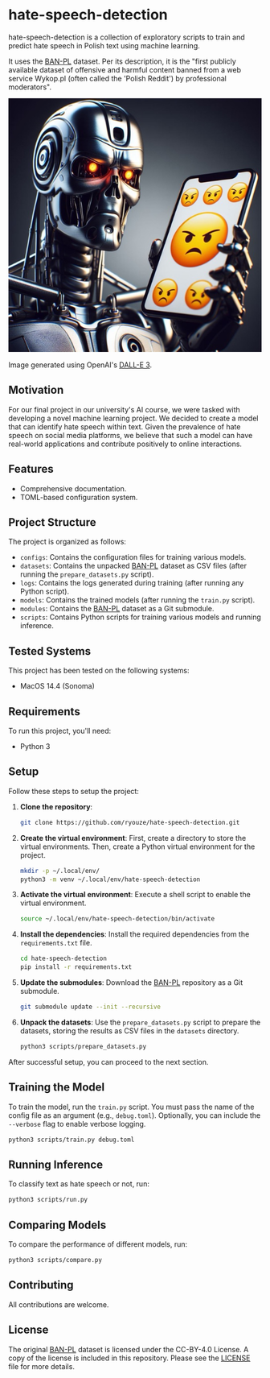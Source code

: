 # hate-speech-detection

hate-speech-detection is a collection of exploratory scripts to train and predict hate speech in Polish text using machine learning.

It uses the [BAN-PL](https://github.com/ZILiAT-NASK/BAN-PL) dataset. Per its description, it is the "first publicly available dataset of offensive and harmful content banned from a web service Wykop.pl (often called the 'Polish Reddit') by professional moderators".

![A terminator holding an iPhone with angry emojis on its screen](/assets/hero.jpeg)

Image generated using OpenAI's [DALL-E 3](https://openai.com/dall-e-3).


## Motivation

For our final project in our university's AI course, we were tasked with developing a novel machine learning project. We decided to create a model that can identify hate speech within text. Given the prevalence of hate speech on social media platforms, we believe that such a model can have real-world applications and contribute positively to online interactions.


## Features

- Comprehensive documentation.
- TOML-based configuration system.


## Project Structure

The project is organized as follows:

- `configs`: Contains the configuration files for training various models.
- `datasets`: Contains the unpacked [BAN-PL](https://github.com/ZILiAT-NASK/BAN-PL) dataset as CSV files (after running the `prepare_datasets.py` script).
- `logs`: Contains the logs generated during training (after running any Python script).
- `models`: Contains the trained models (after running the `train.py` script).
- `modules`: Contains the [BAN-PL](https://github.com/ZILiAT-NASK/BAN-PL) dataset as a Git submodule.
- `scripts`: Contains Python scripts for training various models and running inference.


## Tested Systems

This project has been tested on the following systems:

- MacOS 14.4 (Sonoma)
<!-- - Manjaro 23.1 (Vulcan) -->


## Requirements

To run this project, you'll need:

- Python 3


## Setup

Follow these steps to setup the project:

1. **Clone the repository**:
    ```bash
    git clone https://github.com/ryouze/hate-speech-detection.git
    ```

2. **Create the virtual environment**:
    First, create a directory to store the virtual environments. Then, create a Python virtual environment for the project.
    ```bash
    mkdir -p ~/.local/env/
    python3 -m venv ~/.local/env/hate-speech-detection
    ```

3. **Activate the virtual environment**:
    Execute a shell script to enable the virtual environment.
    ```bash
    source ~/.local/env/hate-speech-detection/bin/activate
    ```

4. **Install the dependencies**:
    Install the required dependencies from the `requirements.txt` file.
    ```bash
    cd hate-speech-detection
    pip install -r requirements.txt
    ```

5. **Update the submodules**:
    Download the [BAN-PL](https://github.com/ZILiAT-NASK/BAN-PL) repository as a Git submodule.
    ```bash
    git submodule update --init --recursive
    ```

6. **Unpack the datasets**:
    Use the `prepare_datasets.py` script to prepare the datasets, storing the results as CSV files in the `datasets` directory.
    ```bash
    python3 scripts/prepare_datasets.py
    ```

After successful setup, you can proceed to the next section.


## Training the Model

To train the model, run the `train.py` script. You must pass the name of the config file as an argument (e.g., `debug.toml`). Optionally, you can include the `--verbose` flag to enable verbose logging.

```bash
python3 scripts/train.py debug.toml
```


## Running Inference

To classify text as hate speech or not, run:

```bash
python3 scripts/run.py
```


## Comparing Models

To compare the performance of different models, run:

```bash
python3 scripts/compare.py
```


## Contributing

All contributions are welcome.


## License

The original [BAN-PL](https://github.com/ZILiAT-NASK/BAN-PL) dataset is licensed under the CC-BY-4.0 License. A copy of the license is included in this repository. Please see the [LICENSE](LICENSE) file for more details.
